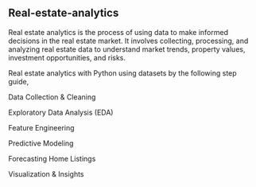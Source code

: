 ## Real-estate-analytics
Real estate analytics is the process of using data to make informed decisions in the real estate market. It involves collecting, processing, and analyzing real estate data to understand market trends, property values, investment opportunities, and risks.

 Real estate analytics with Python using datasets by the following step guide,
 
 Data Collection & Cleaning
 
 Exploratory Data Analysis (EDA)
 
 Feature Engineering
 
 Predictive Modeling
 
 Forecasting Home Listings
 
 Visualization & Insights
